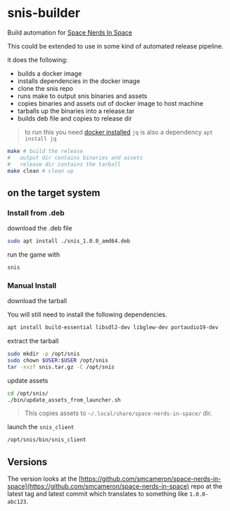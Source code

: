 # snis-builder

Build automation for [Space Nerds In Space](https://github.com/smcameron/space-nerds-in-space)

This could be extended to use in some kind of automated release pipeline.

it does the following:

* builds a docker image
* installs dependencies in the docker image
* clone the snis repo
* runs make to output snis binaries and assets
* copies binaries and assets out of docker image to host machine
* tarballs up the binaries into a release.tar
* builds deb file and copies to release dir

> to run this you need [docker installed](https://docs.docker.com/engine/install/ubuntu/#install-using-the-repository)
> `jq` is also a dependency `apt install jq`

```bash
make # build the release
#   output dir contains binaries and assets
#   release dir contains the tarball
make clean # clean up
```

## on the target system

### Install from .deb

download the .deb file

```bash
sudo apt install ./snis_1.0.0_amd64.deb
```

run the game with 
```bash
snis
```

### Manual Install
download the tarball

You will still need to install the following dependencies.
```bash
apt install build-essential libsdl2-dev libglew-dev portaudio19-dev
```

extract the tarball

```bash
sudo mkdir -p /opt/snis
sudo chown $USER:$USER /opt/snis
tar -xvzf snis.tar.gz -C /opt/snis
```

update assets
```bash
cd /opt/snis/
./bin/update_assets_from_launcher.sh
```

> This copies assets to `~/.local/share/space-nerds-in-space/` dir.

launch the `snis_client`

```bash
/opt/snis/bin/snis_client
```


## Versions

The version looks at the [https://github.com/smcameron/space-nerds-in-space](https://github.com/smcameron/space-nerds-in-space) repo at the latest tag and latest commit which translates to something like `1.0.0-abc123`.

